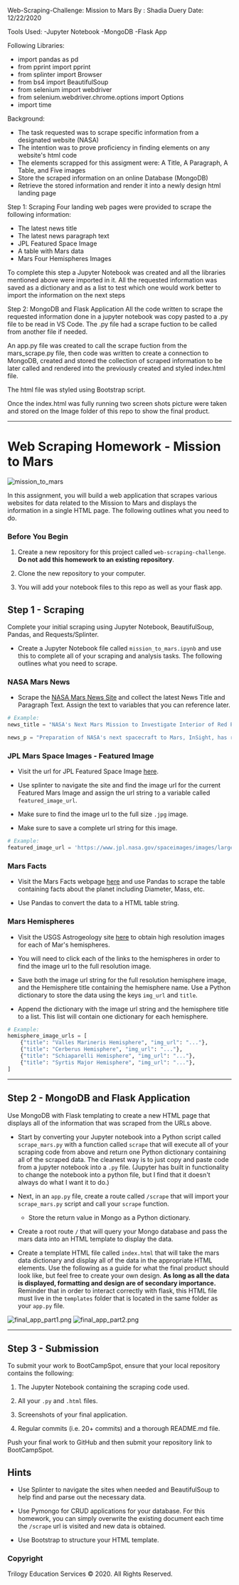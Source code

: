 Web-Scraping-Challenge: Mission to Mars 
By : Shadia Duery 
Date: 12/22/2020

Tools Used:
-Jupyter Notebook
-MongoDB
-Flask App

Following Libraries:
- import pandas as pd
- from pprint import pprint
- from splinter import Browser
- from bs4 import BeautifulSoup
- from selenium import webdriver
- from selenium.webdriver.chrome.options import Options
- import time

Background:
- The task requested was to scrape specific information from a designated website (NASA)
- The intention was to prove proficiency in finding elements on any website's html code
- The elements scrapped for this assigment were: A Title, A Paragraph, A Table, and Five images
- Store the scraped information on an online Database (MongoDB)
- Retrieve the stored information and render it into a newly design html landing page

Step 1: Scraping
Four landing web pages were provided to scrape the following information:
- The latest news title
- The latest news paragraph text
- JPL Featured Space Image
- A table with Mars data
- Mars Four Hemispheres Images

To complete this step a Jupyter Notebook was created and all the libraries mentioned above were imported in it.
All the requested information was saved as a dictionary and as a list to test which one would work better to import the information on the next steps

Step 2: MongoDB and Flask Application
All the code written to scrape the requested information done in a jupyter notebook was copy pasted to a .py file to be read in VS Code. The .py file had a scrape fuction to be called from another file if needed.

An app.py file was created to call the scrape fuction from the mars_scrape.py file, then code was written to create a connection to MongoDB, created  and stored the collection of scraped information to be later called and rendered into the previously created and styled index.html file.

The html file was styled using Bootstrap script. 

Once the index.html was fully running two screen shots picture were taken and stored on the Image folder of this repo to show the final product. 

_______________________________________________________________________________________________

# Web Scraping Homework - Mission to Mars

![mission_to_mars](Images/mission_to_mars.png)

In this assignment, you will build a web application that scrapes various websites for data related to the Mission to Mars and displays the information in a single HTML page. The following outlines what you need to do.

### Before You Begin

1. Create a new repository for this project called `web-scraping-challenge`. **Do not add this homework to an existing repository**.

2. Clone the new repository to your computer.

3. You will add your notebook files to this repo as well as your flask app.

## Step 1 - Scraping

Complete your initial scraping using Jupyter Notebook, BeautifulSoup, Pandas, and Requests/Splinter.

* Create a Jupyter Notebook file called `mission_to_mars.ipynb` and use this to complete all of your scraping and analysis tasks. The following outlines what you need to scrape.

### NASA Mars News

* Scrape the [NASA Mars News Site](https://mars.nasa.gov/news/) and collect the latest News Title and Paragraph Text. Assign the text to variables that you can reference later.

```python
# Example:
news_title = "NASA's Next Mars Mission to Investigate Interior of Red Planet"

news_p = "Preparation of NASA's next spacecraft to Mars, InSight, has ramped up this summer, on course for launch next May from Vandenberg Air Force Base in central California -- the first interplanetary launch in history from America's West Coast."
```

### JPL Mars Space Images - Featured Image

* Visit the url for JPL Featured Space Image [here](https://www.jpl.nasa.gov/spaceimages/?search=&category=Mars).

* Use splinter to navigate the site and find the image url for the current Featured Mars Image and assign the url string to a variable called `featured_image_url`.

* Make sure to find the image url to the full size `.jpg` image.

* Make sure to save a complete url string for this image.

```python
# Example:
featured_image_url = 'https://www.jpl.nasa.gov/spaceimages/images/largesize/PIA16225_hires.jpg'
```

### Mars Facts

* Visit the Mars Facts webpage [here](https://space-facts.com/mars/) and use Pandas to scrape the table containing facts about the planet including Diameter, Mass, etc.

* Use Pandas to convert the data to a HTML table string.

### Mars Hemispheres

* Visit the USGS Astrogeology site [here](https://astrogeology.usgs.gov/search/results?q=hemisphere+enhanced&k1=target&v1=Mars) to obtain high resolution images for each of Mar's hemispheres.

* You will need to click each of the links to the hemispheres in order to find the image url to the full resolution image.

* Save both the image url string for the full resolution hemisphere image, and the Hemisphere title containing the hemisphere name. Use a Python dictionary to store the data using the keys `img_url` and `title`.

* Append the dictionary with the image url string and the hemisphere title to a list. This list will contain one dictionary for each hemisphere.

```python
# Example:
hemisphere_image_urls = [
    {"title": "Valles Marineris Hemisphere", "img_url": "..."},
    {"title": "Cerberus Hemisphere", "img_url": "..."},
    {"title": "Schiaparelli Hemisphere", "img_url": "..."},
    {"title": "Syrtis Major Hemisphere", "img_url": "..."},
]
```

- - -

## Step 2 - MongoDB and Flask Application

Use MongoDB with Flask templating to create a new HTML page that displays all of the information that was scraped from the URLs above.

* Start by converting your Jupyter notebook into a Python script called `scrape_mars.py` with a function called `scrape` that will execute all of your scraping code from above and return one Python dictionary containing all of the scraped data. The cleanest way is to just copy and paste code from a jupyter notebook into a `.py` file. (Jupyter has built in functionality to change the notebook into a python file, but I find that it doesn't always do what I want it to do.)

* Next, in an `app.py` file, create a route called `/scrape` that will import your `scrape_mars.py` script and call your `scrape` function.

  * Store the return value in Mongo as a Python dictionary.

* Create a root route `/` that will query your Mongo database and pass the mars data into an HTML template to display the data.

* Create a template HTML file called `index.html` that will take the mars data dictionary and display all of the data in the appropriate HTML elements. Use the following as a guide for what the final product should look like, but feel free to create your own design. **As long as all the data is displayed, formatting and design are of secondary importance.** Reminder that in order to interact correctly with flask, this HTML file must live in the `templates` folder that is located in the same folder as your `app.py` file.

![final_app_part1.png](Images/final_app_part1.png)
![final_app_part2.png](Images/final_app_part2.png)

- - -

## Step 3 - Submission

To submit your work to BootCampSpot, ensure that your local repository contains the following:

1. The Jupyter Notebook containing the scraping code used.

2. All your `.py` and `.html` files.

3. Screenshots of your final application.

4. Regular commits (i.e. 20+ commits) and a thorough README.md file.

Push your final work to GitHub and then submit your repository link to BootCampSpot.

## Hints

* Use Splinter to navigate the sites when needed and BeautifulSoup to help find and parse out the necessary data.

* Use Pymongo for CRUD applications for your database. For this homework, you can simply overwrite the existing document each time the `/scrape` url is visited and new data is obtained.

* Use Bootstrap to structure your HTML template.

### Copyright

Trilogy Education Services © 2020. All Rights Reserved.
